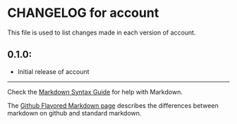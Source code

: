 # CHANGELOG for account

This file is used to list changes made in each version of account.

## 0.1.0:

* Initial release of account

- - -
Check the [Markdown Syntax Guide](http://daringfireball.net/projects/markdown/syntax) for help with Markdown.

The [Github Flavored Markdown page](http://github.github.com/github-flavored-markdown/) describes the differences between markdown on github and standard markdown.

